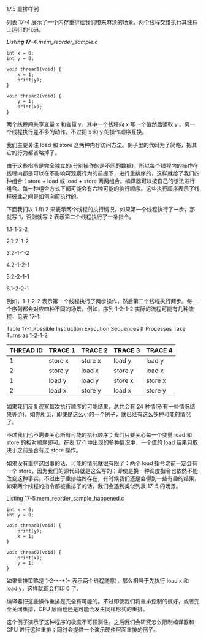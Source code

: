 17.5 重排样例

列表 17-4 展示了一个内存重排给我们带来麻烦的场景。两个线程交错执行其线程上运行的代码。

_**Listing 17-4**.mem\_reorder\_sample.c_

```
int x = 0;
int y = 0;

void thread1(void) {
    x = 1;
    print(y);
}

void thread2(void) {
    y = 1;
    print(x);
}
```

两个线程间共享变量 x 和变量 y。其中一个线程向 x 写一个值然后读取 y 。另一个线程执行差不多的动作，不过把 x 和 y 的操作顺序互换。

我们主要关注 load 和 store 这两种内存访问方法。例子里的代码为了简略，把其它的行为都省略掉了。

由于这些指令是完全独立的\(分别操作的是不同的数据\)，所以每个线程内的操作在线程内都是可以在不影响可观察行为的前提下，进行重排序的，这样就给了我们四种组合：store + load 或 load + store 两两组合。编译器可以按自己的想法进行组合。每一种组合方式下都可能会有六种可能的执行顺序。这些执行顺序表示了线程彼此之间是如何向前执行的。

下面我们以 1 和 2 来表示两个线程的执行情况，如果第一个线程执行了一步，那就写 1，否则就写 2 表示第二个线程执行了一条指令。

1.1-1-2-2

2.1-2-1-2

3.2-1-1-2

4.2-1-2-1

5.2-2-1-1

6.1-2-2-1

例如，1-1-2-2 表示第一个线程执行了两步操作，然后第二个线程执行两步。每一个序列都会对应四种不同的场景。例如，序列 1-2-1-2 实际的流程可能有几种流程，见表 17-1:

Table 17-1.Possible Instruction Execution Sequences If Processes Take Turns as 1-2-1-2

| THREAD ID | TRACE 1 | TRACE 2 | TRACE 3 | TRACE 4 |
| :--- | :--- | :--- | :--- | :--- |
| 1 | store x | store x | load y | load y |
| 2 | store y | load x | store y | load x |
| 1 | load y | load y | store x | store x |
| 2 | load x | store y | load x  | store y |

如果我们反复观察每次执行顺序的可能结果，总共会有 24 种情况\(有一些情况结果等价\)。如你所见，即使是这么小的一个例子，就已经有这么多种可能的情况了。

不过我们也不需要关心所有可能的执行顺序；我们只要关心每一个变量 load 和 store 的相对顺序即可。在表 17-1 中出现的多种情况中，一个值的 load 结果只取决于之前是否有过 store 操作。

如果没有重排这回事的话，可能的情况就很有限了：两个 load 指令之前一定会有一个 store，因为我们的源代码就是这么写的；即使是换一种调度指令也依然不能改变这种事实。不过由于重排始终存在，有时候我们还是会得到一些有趣的结果，如果两个线程的指令都被重排了的话，我们会遇到类似列表 17-5 的场景。

Listing 17-5.mem\_reorder\_sample\_happened.c

```
int x = 0;
int y = 0;

void thread1(void) {
    print(y);
    x = 1;
}

void thread2(void) {
    print(x);
    y = 1;
}
```

如果重排策略是 1-2-\*-\*\(\* 表示两个线程随意\)，那么相当于先执行 load x 和 load y，这样就都会打印 0 了。

编译器把这些操作重排是完全有可能的。不过即使我们将重排控制的很好，或者完全关闭重排，CPU 层面也还是可能会发生同样形式的重排。

这个例子演示了这种程序的极度不可预测性。之后我们会研究怎么限制编译器和 CPU 进行这种重排；同时会提供一个演示硬件层面重排的例子。

